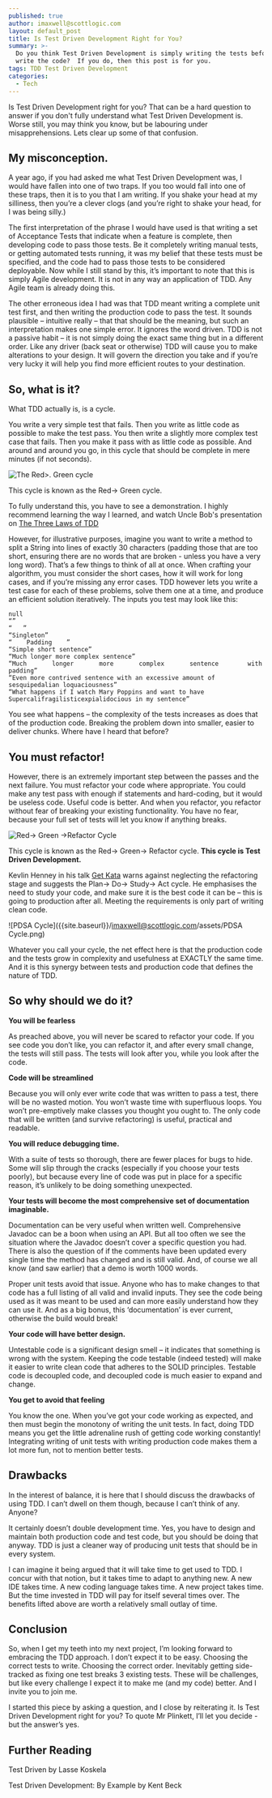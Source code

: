 ```yaml
---
published: true
author: imaxwell@scottlogic.com
layout: default_post
title: Is Test Driven Development Right for You?
summary: >-
  Do you think Test Driven Development is simply writing the tests before you
  write the code?  If you do, then this post is for you.
tags: TDD Test Driven Development
categories:
  - Tech
---
```

Is Test Driven Development right for you?  That can be a hard question to answer if you don't fully understand what Test Driven Development is.  Worse still, you may think you know, but be labouring under misapprehensions.  Lets clear up some of that confusion.

## My misconception.
A year ago, if you had asked me what Test Driven Development was, I would have fallen into one of two traps.  If you too would fall into one of these traps, then it is to you that I am writing.  If you shake your head at my silliness, then you’re a clever clogs (and you’re right to shake your head, for I was being silly.)

The first interpretation of the phrase I would have used is that writing a set of Acceptance Tests that indicate when a feature is complete, then developing code to pass those tests.  Be it completely writing manual tests, or getting automated tests running, it was my belief that these tests must be specified, and the code had to pass those tests to be considered deployable.
Now while I still stand by this, it’s important to note that this is simply Agile development.  It is not in any way an application of TDD.  Any Agile team is already doing this.  

The other erroneous idea I had was that TDD meant writing a complete unit test first, and then writing the production code to pass the test.  It sounds plausible – intuitive really – that that should be the meaning, but such an interpretation makes one simple error.  It ignores the word driven.  TDD is not a passive habit – it is not simply doing the exact same thing but in a different order.  Like any driver (back seat or otherwise) TDD will cause you to make alterations to your design.  It will govern the direction you take and if you’re very lucky it will help you find more efficient routes to your destination.  

## So, what is it?
What TDD actually is, is a cycle. 

You write a very simple test that fails.  Then you write as little code as possible to make the test pass.  You then write a slightly more complex test case that fails.  Then you make it pass with as little code as possible.  And around and around you go, in this cycle that should be complete in mere minutes (if not seconds). 

![The Red>. Green cycle]({{site.baseurl}}/imaxwell@scottlogic.com/assets/RedGreenCycle.png)

This cycle is known as the Red-> Green cycle. 

To fully understand this, you have to see a demonstration.  I highly recommend learning the way I learned, and watch Uncle Bob's presentation on  [The Three Laws of TDD ](https://www.youtube.com/watch?v=qkblc5WRn-U)

However, for illustrative purposes, imagine you want to write a method to split a String into lines of exactly 30 characters (padding those that are too short, ensuring there are no words that are broken - unless you have a very long word).  That’s a few things to think of all at once.  When crafting your algorithm, you must consider the short cases, how it will work for long cases, and if you’re missing any error cases.  TDD however lets you write a test case for each of these problems, solve them one at a time, and produce an efficient solution iteratively.  The inputs you test may look like this:

    null
    “”
    “   ”
    “Singleton”
    “    Padding    ”
    “Simple short sentence”
    “Much longer more complex sentence”
    “Much       longer       more       complex       sentence        with      padding”
    “Even more contrived sentence with an excessive amount of sesquipedalian loquaciousness”
    “What happens if I watch Mary Poppins and want to have Supercalifragilisticexpialidocious in my sentence”


You see what happens – the complexity of the tests increases as does that of the production code.  Breaking the problem down into smaller, easier to deliver chunks.  Where have I heard that before?

## You must refactor!
However, there is an extremely important step between the passes and the next failure.  You must refactor your code where appropriate.  You could make any test pass with enough if statements and hard-coding, but it would be useless code.  Useful code is better. 
And when you refactor, you refactor without fear of breaking your existing functionality.  You have no fear, because your full set of tests will let you know if anything breaks.

![Red-> Green ->Refactor Cycle]({{site.baseurl}}/imaxwell@scottlogic.com/assets/RedGreenRefactorCycle.png)

This cycle is known as the Red-> Green-> Refactor cycle.  **This cycle is Test Driven Development.**

Kevlin Henney in his talk [Get Kata](https://www.youtube.com/watch?v=_M4o0ExLQCs&t=2070) warns against neglecting the refactoring stage and suggests the Plan-> Do-> Study-> Act cycle.  He emphasises the need to study your code, and make sure it is the best code it can be – this is going to production after all.  Meeting the requirements is only part of writing clean code.

![PDSA Cycle]({{site.baseurl}}/imaxwell@scottlogic.com/assets/PDSA Cycle.png)


Whatever you call your cycle, the net effect here is that the production code and the tests grow in complexity and usefulness at EXACTLY the same time.   And it is this synergy between tests and production code that defines the nature of TDD.

## So why should we do it?
**You will be fearless**

As preached above, you will never be scared to refactor your code.  If you see code you don’t like, you can refactor it, and after every small change, the tests will still pass.  The tests will look after you, while you look after the code.

**Code will be streamlined**

Because you will only ever write code that was written to pass a test, there will be no wasted motion.  You won’t waste time with superfluous loops.  You won’t pre-emptively make classes you thought you ought to.  The only code that will be written (and survive refactoring) is useful, practical and readable.

**You will reduce debugging time.**

With a suite of tests so thorough, there are fewer places for bugs to hide.  Some will slip through the cracks (especially if you choose your tests poorly), but because every line of code was put in place for a specific reason, it’s unlikely to be doing something unexpected.  

**Your tests will become the most comprehensive set of documentation imaginable.**

Documentation can be very useful when written well.  Comprehensive Javadoc can be a boon when using an API.  But all too often we see the situation where the Javadoc doesn’t cover a specific question you had.  There is also the question of if the comments have been updated every single time the method has changed and is still valid.  And, of course we all know (and saw earlier) that a demo is worth 1000 words.

Proper unit tests avoid that issue.  Anyone who has to make changes to that code has a full listing of all valid and invalid inputs.  They see the code being used as it was meant to be used and can more easily understand how they can use it.  And as a big bonus, this ‘documentation’ is ever current, otherwise the build would break!  

**Your code will have better design.**

Untestable code is a significant design smell – it indicates that something is wrong with the system.  Keeping the code testable (indeed tested) will make it easier to write clean code that adheres to the SOLID principles.  Testable code is decoupled code, and decoupled code is much easier to expand and change.

**You get to avoid that feeling**

You know the one.  When you’ve got your code working as expected, and then must begin the monotony of writing the unit tests.   In fact, doing TDD means you get the little adrenaline rush of getting code working constantly!  Integrating writing of unit tests with writing production code makes them a lot more fun, not to mention better tests.

## Drawbacks
In the interest of balance, it is here that I should discuss the drawbacks of using TDD.  I can’t dwell on them though, because I can’t think of any.  Anyone?

It certainly doesn’t double development time.  Yes, you have to design and maintain both production code and test code, but you should be doing that anyway.  TDD is just a cleaner way of producing unit tests that should be in every system.

I can imagine it being argued that it will take time to get used to TDD.  I concur with that notion, but it takes time to adapt to anything new.  A new IDE takes time.  A new coding language takes time.  A new project takes time.  But the time invested in TDD will pay for itself several times over.  The benefits lifted above are worth a relatively small outlay of time.

## Conclusion
So, when I get my teeth into my next project, I’m looking forward to embracing the TDD approach.  I don’t expect it to be easy.  Choosing the correct tests to write.  Choosing the correct order.  Inevitably getting side-tracked as fixing one test breaks 3 existing tests.  These will be challenges, but like every challenge I expect it to make me (and my code) better.  And I invite you to join me.  

I started this piece by asking a question, and I close by reiterating it.  Is Test Driven Development right for you?  To quote Mr Plinkett, I’ll let you decide - but the answer’s yes.

## Further Reading
Test Driven by Lasse Koskela

Test Driven Development: By Example by Kent Beck
